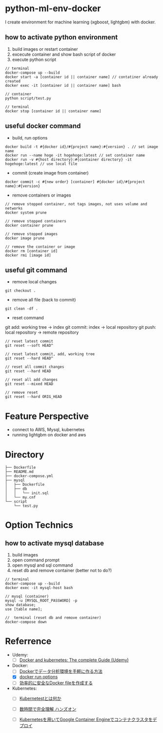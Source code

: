 
# python-ml-env-docker

I create environment for machine learning (xgboost, lightgbm) with docker. 

## how to activate python environment

1. build images or restart container
2. excecute container and show bash script of docker
3. execute python script

```
// terminal
docker-compose up --build 
docker start -a [container id || container name] // contatiner already created
docker exec -it [container id || container name] bash

// container
python script/test.py

// terminal
docker stop [container id || container name] 
```

## useful docker command 

- build, run options

```
docker build -t #{docker id}/#{project name}:#{version} . // set image name
docker run --name hoge -it hogehoge:latest // set container name
docker run -v #{host directory}:#{container directory} -it hogehoge:latest // use local file
```

- commit (create image from container)

```
docker commit -c #{new order} [container] #{docker id}/#{project name}:#{version}
```

- remove containers or images

```
// remove stopped container, not tags images, not uses volume and networks
docker system prune

// remove stopped containers
docker container prune 

// remove stopped images
docker image prune

// remove the container or image
docker rm [container id]
docker rmi [image id]
```

## useful git command

- remove local changes

```
git checkout .
```

- remove all file (back to commit)

```
git clean -df .
```

- reset command

git add: working tree -> index
git commit: index -> local repository
git push: local repository -> remote repository

```
// reset latest commit
git reset --soft HEAD^

// reset latest commit, add, working tree
git reset --hard HEAD^

// reset all commit changes
git reset --hard HEAD

// reset all add changes
git reset --mixed HEAD

// remove reset
git reset --hard ORIG_HEAD
```

# Feature Perspective

- connect to AWS, Mysql, kubernetes
- running lightgbm on docker and aws

# Directory 

```
├── Dockerfile
├── README.md
├── docker-compose.yml
├── mysql
│   ├── Dockerfile
│   ├── db
│   │   └── init.sql
│   └── my.cnf
└── script
    └── test.py
```

# Option Technics

## how to activate mysql database

1. build images
2. open command prompt
3. open mysql and sql command
4. reset db and remove container (better not to do?)

```
// terminal
docker-compose up --build
docker exec -it mysql-host bash

// mysql (container)
mysql -u [MYSQL_ROOT_PASSWORD] -p
show database;
use [table name];

//  terminal (reset db and remove container)
docker-compose down
```

# Referrence

- Udemy:
    - [ ] [Docker and kubernetes: The complete Guide (Udemy)](https://www.udemy.com/course/docker-and-kubernetes-the-complete-guide/learn/lecture/11436676?start=45#overview)

- Docker:
    - [ ] [Dockerでデータ分析環境を手軽に作る方法](https://amalog.hateblo.jp/entry/data-analysis-docker)
    - [x] [docker run options](https://qiita.com/shimo_yama/items/d0c42394689132fcb4b6)
    - [ ] [効率的に安全なDocker fileを作成する](https://qiita.com/pottava/items/452bf80e334bc1fee69a)
- Kubernetes:
    - [ ] [Kubernetestとは何か](https://www.sbbit.jp/article/cont1/35564#head1)
    - [ ] [数時間で完全理解 ハンズオン](https://qiita.com/Kta-M/items/ce475c0063d3d3f36d5d)
    - [ ] [Kubernetesを用いてGoogle Container Engineでコンテナクラスタをデプロイ](https://qiita.com/yusukixs/items/11601607c629295d31a7)

